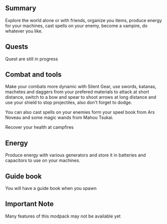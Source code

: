 ## Summary
Explore the world alone or with friends, organize you items, produce energy for your machines, cast spells on your enemy, become a vampire, do whatever you like.

## Quests
Quest are still in progress

## Combat and tools
Make your combats more dynamic with Silent Gear, use swords, katanas, machetes and daggers from your prefered materials to attack at short distance, switch to a bow and spear to shoot arrows at long distance and use your shield to stop projectiles, also don't forget to dodge.

You can also cast spells on your enemies form your speel book from Ars Noveau and some magic wands from Mahou Tsukai.

Recover your health at campfires

## Energy
Produce energy with various generators and store it in batteries and capacitors to use on your machines.

## Guide book
You will have a guide book when you spawn

## Important Note
Many features of this modpack may not be available yet